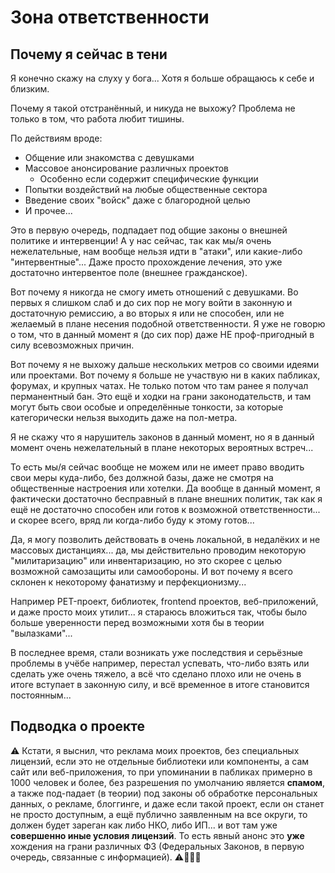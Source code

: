 # Зона ответственности

## Почему я сейчас в тени

Я конечно скажу на слуху у бога... Хотя я больше обращаюсь к себе и близким.

Почему я такой отстранённый, и никуда не выхожу? Проблема не только в том, что работа любит тишины.

По действиям вроде:
- Общение или знакомства с девушками
- Массовое анонсирование различных проектов
  - Особенно если содержит специфические функции
- Попытки воздействий на любые общественные сектора
- Введение своих "войск" даже с благородной целью
- И прочее...

Это в первую очередь, подпадает под общие законы о внешней политике и интервенции! А у нас сейчас, так как мы/я очень нежелательные, нам вообще нельзя идти в "атаки", или какие-либо "интервентные"... Даже просто прохождение лечения, это уже достаточно интервентое поле (внешнее гражданское).

Вот почему я никогда не смогу иметь отношений с девушками. Во первых я слишком слаб и до сих пор не могу войти в законную и достаточную ремиссию, а во вторых я или не способен, или не желаемый в плане несения подобной ответственности. Я уже не говорю о том, что в данный момент я (до сих пор) даже НЕ проф-пригодный в силу всевозможных причин.

Вот почему я не выхожу дальше нескольких метров со своими идеями или проектами. Вот почему я больше не участвую ни в каких пабликах, форумах, и крупных чатах. Не только потом что там ранее я получал перманентный бан. Это ещё и ходки на грани законодательств, и там могут быть свои особые и определённые тонкости, за которые категорически нельзя выходить даже на пол-метра. 

Я не скажу что я нарушитель законов в данный момент, но я в данный момент очень нежелательный в плане некоторых вероятных встреч...

То есть мы/я сейчас вообще не можем или не имеет право вводить свои меры куда-либо, без должной базы, даже не смотря на общественные настроения или хотелки. Да вообще в данный момент, я фактически достаточно бесправный в плане внешних политик, так как я ещё не достаточно способен или готов к возможной ответственности... и скорее всего, вряд ли когда-либо буду к этому готов...

Да, я могу позволить действовать в очень локальной, в недалёких и не массовых дистанциях... да, мы действительно проводим некоторую "милитаризацию" или инвентаризацию, но это скорее с целью возможной самозащиты или самообороны. И вот почему я всего склонен к некоторому фанатизму и перфекционизму... 

Например PET-проект, библиотек, frontend проектов, веб-приложений, и даже просто моих утилит... я стараюсь вложиться так, чтобы было больше уверенности перед возможными хотя бы в теории "вылазками"... 

В последнее время, стали возникать уже последствия и серьёзные проблемы в учёбе например, перестал успевать, что-либо взять или сделать уже очень тяжело, а всё что сделано плохо или не очень в итоге вступает в законную силу, и всё временное в итоге становится постоянным... 

## Подводка о проекте

⚠️ Кстати, я выснил, что реклама моих проектов, без специальных лицензий, если это не отдельные библиотеки или компоненты, а сам сайт или веб-приложения, то при упоминании в пабликах примерно в 1000 человек и более, без разрешения по умолчанию является **спамом**, а также под-падает (в теории) под законы об обработке персональных данных, о рекламе, блоггинге, и даже если такой проект, если он станет не просто доступным, а ещё публично заявленным на все округи, то должен будет зареган как либо НКО, либо ИП... и вот там уже **совершенно иные условия лицензий**. То есть явный анонс это **уже** хождения на грани различных ФЗ (Федеральных Законов, в первую очередь, связанные с информацией). ⚠️👨🏻‍⚖️
